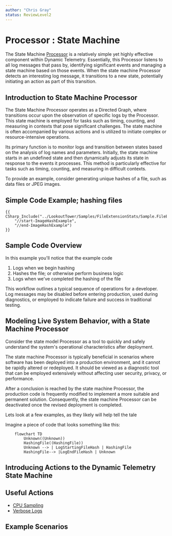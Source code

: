 ```yaml
---
author: "Chris Gray"
status: ReviewLevel2
---
```


# Processor : State Machine

The State Machine
[Processor](./Architecture.Processor.Overview.document.md) is a
relatively simple yet highly effective component within Dynamic Telemetry.
Essentially, this Processor listens to all log messages that pass by,
identifying significant events and managing a state machine based on those
events. When the state machine Processor detects an interesting log message, it
transitions to a new state, potentially initiating an action as part of this
transition.

## Introduction to State Machine Processor

The State Machine Processor operates as a Directed Graph, where transitions
occur upon the observation of specific logs by the Processor. This state machine
is employed for tasks such as timing, counting, and measuring in contexts that
pose significant challenges. The state machine is often accompanied by various
actions and is utilized to initiate complex or resource-intensive operations.

Its primary function is to monitor logs and transition between states based on
the analysis of log names and parameters. Initially, the state machine starts in
an undefined state and then dynamically adjusts its state in response to the
events it processes. This method is particularly effective for tasks such as
timing, counting, and measuring in difficult contexts.

To provide an example, consider generating unique hashes of a file, such as data
files or JPEG images.

## Simple Code Example; hashing files

```cdocs_include
{{ CSharp_Include("../LookoutTower/Samples/FileExtensionStats/Sample.FileExtensionStats.cs",
    "//start-ImageHashExample",
    "//end-ImageHashExample")
}}
```

## Sample Code Overview

In this example you'll notice that the example code

1. Logs when we begin hashing
1. Hashes the file; or otherwise perform business logic
1. Logs when we've completed the hashing of the file

This workflow outlines a typical sequence of operations for a developer. Log
messages may be disabled before entering production, used during diagnostics, or
employed to indicate failure and success in traditional testing.

## Modeling Live System Behavior, with a State Machine Processor

Consider the state model Processor as a tool to quickly and safely understand
the system's operational characteristics after deployment.

The state machine Processor is typically beneficial in scenarios where software
has been deployed into a production environment, and it cannot be rapidly
altered or redeployed. It should be viewed as a diagnostic tool that can be
employed extensively without affecting user security, privacy, or performance.

After a conclusion is reached by the state machine Processor, the production
code is frequently modified to implement a more suitable and permanent solution.
Consequently, the state machine Processor can be deactivated once the revised
deployment is completed.

Lets look at a few examples, as they likely will help tell the tale

Imagine a piece of code that looks something like this:

```mermaid
    flowchart TD
        Unknown((Unknown))
        HashingFile((HashingFile))
        Unknown --> | LogStartingFileHash | HashingFile
        HashingFile--> |LogEndFileHash | Unknown
```

## Introducing Actions to the Dynamic Telemetry State Machine

## Useful Actions

- [CPU Sampling](./Architecture.Action.CPUSample.document.md)
- [Verbose Logs](./Architecture.Action.VerboseLogs.document.md)

## Example Scenarios

